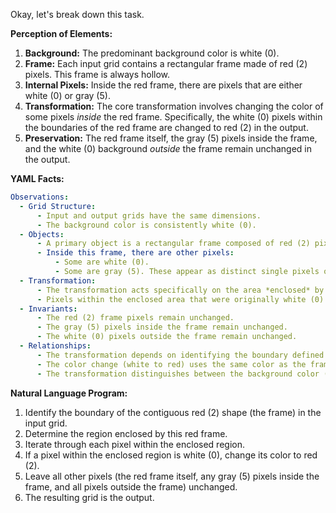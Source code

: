 Okay, let's break down this task.

**Perception of Elements:**

1.  **Background:** The predominant background color is white (0).
2.  **Frame:** Each input grid contains a rectangular frame made of red (2) pixels. This frame is always hollow.
3.  **Internal Pixels:** Inside the red frame, there are pixels that are either white (0) or gray (5).
4.  **Transformation:** The core transformation involves changing the color of some pixels *inside* the red frame. Specifically, the white (0) pixels within the boundaries of the red frame are changed to red (2) in the output.
5.  **Preservation:** The red frame itself, the gray (5) pixels inside the frame, and the white (0) background *outside* the frame remain unchanged in the output.

**YAML Facts:**


```yaml
Observations:
  - Grid Structure:
      - Input and output grids have the same dimensions.
      - The background color is consistently white (0).
  - Objects:
      - A primary object is a rectangular frame composed of red (2) pixels.
      - Inside this frame, there are other pixels:
          - Some are white (0).
          - Some are gray (5). These appear as distinct single pixels or small groups.
  - Transformation:
      - The transformation acts specifically on the area *enclosed* by the red frame.
      - Pixels within the enclosed area that were originally white (0) are changed to red (2).
  - Invariants:
      - The red (2) frame pixels remain unchanged.
      - The gray (5) pixels inside the frame remain unchanged.
      - The white (0) pixels outside the frame remain unchanged.
  - Relationships:
      - The transformation depends on identifying the boundary defined by the red frame.
      - The color change (white to red) uses the same color as the frame.
      - The transformation distinguishes between the background color (white) and other non-frame colors (gray) within the enclosed area.
```


**Natural Language Program:**

1.  Identify the boundary of the contiguous red (2) shape (the frame) in the input grid.
2.  Determine the region enclosed by this red frame.
3.  Iterate through each pixel within the enclosed region.
4.  If a pixel within the enclosed region is white (0), change its color to red (2).
5.  Leave all other pixels (the red frame itself, any gray (5) pixels inside the frame, and all pixels outside the frame) unchanged.
6.  The resulting grid is the output.
